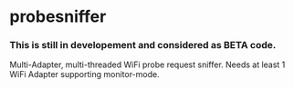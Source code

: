 # probesniffer
### This is still in developement and considered as BETA code. ###

Multi-Adapter, multi-threaded WiFi probe request sniffer. Needs at least 1 WiFi Adapter supporting monitor-mode.
